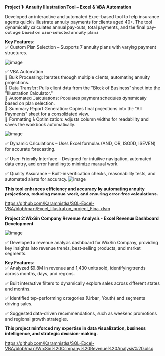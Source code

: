 

****Project 1: Annuity Illustration Tool – Excel & VBA Automation****

Developed an interactive and automated Excel-based tool to help insurance agents quickly illustrate annuity payments for clients aged 40+. The tool dynamically calculates annual pay-outs, total payments, and the final pay-out age based on user-selected annuity plans.

**Key Features:**\
 ✅ Custom Plan Selection – Supports 7 annuity plans with varying payment structures.
 
![image](https://github.com/user-attachments/assets/d0b39d73-0b3d-4a54-b985-1253735ef10c)

 ✅ VBA Automation\
    🔹 Bulk Processing: Iterates through multiple clients, automating annuity projections.\
    🔹 Data Transfer: Pulls client data from the "Block of Business" sheet into the "Illustration Calculator."\
    🔹 Automated Calculations: Populates payment schedules dynamically based on plan selection.\
    🔹 Summary Report Generation: Copies final projections into the "All Payments" sheet for a consolidated view.\
    🔹 Formatting & Optimization: Adjusts column widths for readability and saves the workbook automatically.
    
![image](https://github.com/user-attachments/assets/5bc50b94-0763-490b-8f2b-9a2072d196f9)


 ✅ Dynamic Calculations – Uses Excel formulas (AND, OR, ISODD, ISEVEN) for accurate forecasting.
 
 ✅ User-Friendly Interface – Designed for intuitive navigation, automated data entry, and error handling to minimize manual work.

 ✅ Quality Assurance – Built-in verification checks, reasonability tests, and automated alerts for accuracy.
![image](https://github.com/user-attachments/assets/ba5e6b38-1a27-46f5-a157-65ec6a9c2e12) 

**This tool enhances efficiency and accuracy by automating annuity projections, reducing manual work, and ensuring error-free calculations.**



https://github.com/Karamnistha/SQL-Excel-VBA/blob/main/Excel_Illustration_project_Final.xlsm




****Project 2:WixSin Company Revenue Analysis - Excel Revenue Dashboard Development****

![image](https://github.com/user-attachments/assets/e1201064-e09b-484d-adb3-1f60bb11c884)

✅ Developed a revenue analysis dashboard for WixSin Company, providing key insights into revenue trends, best-selling products, and market segments.

 **Key Features:**\
✅ Analyzed $9.8M in revenue and 1,430 units sold, identifying trends across months, days, and regions.

✅ Built interactive filters to dynamically explore sales across different states and months.

✅ Identified top-performing categories (Urban, Youth) and segments driving sales.

✅ Suggested data-driven recommendations, such as weekend promotions and regional growth strategies.

**This project reinforced my expertise in data visualization, business intelligence, and strategic decision-making.**


https://github.com/Karamnistha/SQL-Excel-VBA/blob/main/WixSin%20Company%20Revenue%20Analysis%20.xlsx

 
 

